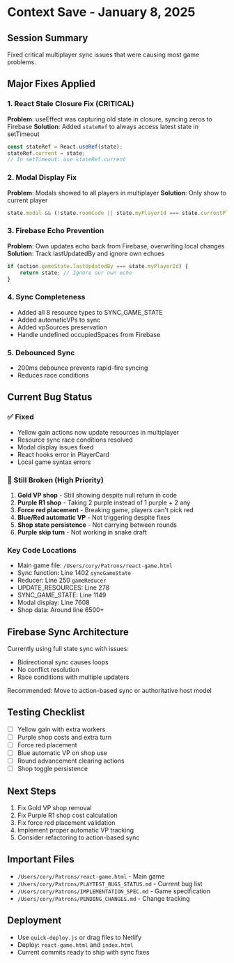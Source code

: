 # Context Save - January 8, 2025

## Session Summary
Fixed critical multiplayer sync issues that were causing most game problems.

## Major Fixes Applied

### 1. React Stale Closure Fix (CRITICAL)
**Problem**: useEffect was capturing old state in closure, syncing zeros to Firebase
**Solution**: Added `stateRef` to always access latest state in setTimeout
```javascript
const stateRef = React.useRef(state);
stateRef.current = state;
// In setTimeout: use stateRef.current
```

### 2. Modal Display Fix
**Problem**: Modals showed to all players in multiplayer
**Solution**: Only show to current player
```javascript
state.modal && (!state.roomCode || state.myPlayerId === state.currentPlayer)
```

### 3. Firebase Echo Prevention
**Problem**: Own updates echo back from Firebase, overwriting local changes
**Solution**: Track lastUpdatedBy and ignore own echoes
```javascript
if (action.gameState.lastUpdatedBy === state.myPlayerId) {
    return state; // Ignore our own echo
}
```

### 4. Sync Completeness
- Added all 8 resource types to SYNC_GAME_STATE
- Added automaticVPs to sync
- Added vpSources preservation
- Handle undefined occupiedSpaces from Firebase

### 5. Debounced Sync
- 200ms debounce prevents rapid-fire syncing
- Reduces race conditions

## Current Bug Status

### ✅ Fixed
- Yellow gain actions now update resources in multiplayer
- Resource sync race conditions resolved
- Modal display issues fixed
- React hooks error in PlayerCard
- Local game syntax errors

### 🔴 Still Broken (High Priority)
1. **Gold VP shop** - Still showing despite null return in code
2. **Purple R1 shop** - Taking 2 purple instead of 1 purple + 2 any
3. **Force red placement** - Breaking game, players can't pick red
4. **Blue/Red automatic VP** - Not triggering despite fixes
5. **Shop state persistence** - Not carrying between rounds
6. **Purple skip turn** - Not working in snake draft

### Key Code Locations
- Main game file: `/Users/cory/Patrons/react-game.html`
- Sync function: Line 1402 `syncGameState`
- Reducer: Line 250 `gameReducer`
- UPDATE_RESOURCES: Line 278
- SYNC_GAME_STATE: Line 1149
- Modal display: Line 7608
- Shop data: Around line 6500+

## Firebase Sync Architecture
Currently using full state sync with issues:
- Bidirectional sync causes loops
- No conflict resolution
- Race conditions with multiple updaters

Recommended: Move to action-based sync or authoritative host model

## Testing Checklist
- [ ] Yellow gain with extra workers
- [ ] Purple shop costs and extra turn
- [ ] Force red placement
- [ ] Blue automatic VP on shop use
- [ ] Round advancement clearing actions
- [ ] Shop toggle persistence

## Next Steps
1. Fix Gold VP shop removal
2. Fix Purple R1 shop cost calculation
3. Fix force red placement validation
4. Implement proper automatic VP tracking
5. Consider refactoring to action-based sync

## Important Files
- `/Users/cory/Patrons/react-game.html` - Main game
- `/Users/cory/Patrons/PLAYTEST_BUGS_STATUS.md` - Current bug list
- `/Users/cory/Patrons/IMPLEMENTATION_SPEC.md` - Game specification
- `/Users/cory/Patrons/PENDING_CHANGES.md` - Change tracking

## Deployment
- Use `quick-deploy.js` or drag files to Netlify
- Deploy: `react-game.html` and `index.html`
- Current commits ready to ship with sync fixes
